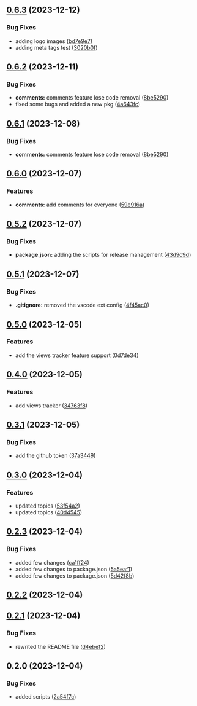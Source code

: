 

## [0.6.3](https://github.com/k3yboardnerd/kbnblog/compare/0.6.2...0.6.3) (2023-12-12)


### Bug Fixes

* adding logo images ([bd7e9e7](https://github.com/k3yboardnerd/kbnblog/commit/bd7e9e7e56dd1952e690809888bc7c1ad4083a24))
* adding meta tags test ([3020b0f](https://github.com/k3yboardnerd/kbnblog/commit/3020b0fd277245eea72553a856aad64e67ffddba))

## [0.6.2](https://github.com/k3yboardnerd/kbnblog/compare/0.6.0...0.6.2) (2023-12-11)


### Bug Fixes

* **comments:** comments feature lose code removal ([8be5290](https://github.com/k3yboardnerd/kbnblog/commit/8be529050973d633fba2b02a6eb1b6b9ca0c99ad))
* fixed some bugs and added a new pkg ([4a643fc](https://github.com/k3yboardnerd/kbnblog/commit/4a643fc3274663019ae15ad31e624927061f3ac9))

## [0.6.1](https://github.com/k3yboardnerd/kbnblog/compare/0.6.0...0.6.1) (2023-12-08)


### Bug Fixes

* **comments:** comments feature lose code removal ([8be5290](https://github.com/k3yboardnerd/kbnblog/commit/8be529050973d633fba2b02a6eb1b6b9ca0c99ad))

## [0.6.0](https://github.com/k3yboardnerd/kbnblog/compare/0.5.2...0.6.0) (2023-12-07)


### Features

* **comments:** add comments for everyone ([59e916a](https://github.com/k3yboardnerd/kbnblog/commit/59e916afcb9d0117a32f96867e7b5fe87586567b))

## [0.5.2](https://github.com/k3yboardnerd/kbnblog/compare/0.5.1...0.5.2) (2023-12-07)


### Bug Fixes

* **package.json:** adding the scripts for release management ([43d9c9d](https://github.com/k3yboardnerd/kbnblog/commit/43d9c9ddbb0a036e9bb320a91bb19f482d723965))

## [0.5.1](https://github.com/k3yboardnerd/kbnblog/compare/0.5.0...0.5.1) (2023-12-07)


### Bug Fixes

* **.gitignore:** removed the vscode ext config ([4f45ac0](https://github.com/k3yboardnerd/kbnblog/commit/4f45ac007908e6772ddc8972528d3497d9b205ce))

## [0.5.0](https://github.com/k3yboardnerd/kbnblog/compare/0.4.0...0.5.0) (2023-12-05)


### Features

* add the views tracker feature support ([0d7de34](https://github.com/k3yboardnerd/kbnblog/commit/0d7de349bfbacee8a9483e4a0d581ccaa058b237))

## [0.4.0](https://github.com/k3yboardnerd/kbnblog/compare/0.3.1...0.4.0) (2023-12-05)


### Features

* add views tracker ([34763f8](https://github.com/k3yboardnerd/kbnblog/commit/34763f8e5cdd8b271010ec882ae020ff7a5c3e91))

## [0.3.1](https://github.com/k3yboardnerd/kbnblog/compare/0.3.0...0.3.1) (2023-12-05)


### Bug Fixes

* add the github token ([37a3449](https://github.com/k3yboardnerd/kbnblog/commit/37a344919b87a258461bd9876de63985ac04b2b9))

## [0.3.0](https://github.com/k3yboardnerd/kbnblog/compare/0.2.3...0.3.0) (2023-12-04)


### Features

* updated topics ([53f54a2](https://github.com/k3yboardnerd/kbnblog/commit/53f54a2ff470b3a176c396cb52289c897557147e))
* updated topics ([40d4545](https://github.com/k3yboardnerd/kbnblog/commit/40d4545c164e2af2e09079c169bd878b69c004e6))

## [0.2.3](https://github.com/k3yboardnerd/kbnblog/compare/0.2.1...0.2.3) (2023-12-04)


### Bug Fixes

* added few changes ([ca1ff24](https://github.com/k3yboardnerd/kbnblog/commit/ca1ff24a09c5bf61d73c264b717377b8ce8fde7d))
* added few changes to package.json ([5a5eaf1](https://github.com/k3yboardnerd/kbnblog/commit/5a5eaf172a9f36db22e255bed58d6f25880948ee))
* added few changes to package.json ([5d42f8b](https://github.com/k3yboardnerd/kbnblog/commit/5d42f8be7b61038ccecaeef20e6d410c75488ede))

## [0.2.2](https://github.com/k3yboardnerd/kbnblog/compare/0.2.1...0.2.2) (2023-12-04)

## [0.2.1](https://github.com/k3yboardnerd/kbnblog/compare/0.2.0...0.2.1) (2023-12-04)


### Bug Fixes

* rewrited the README file ([d4ebef2](https://github.com/k3yboardnerd/kbnblog/commit/d4ebef26a307dea0494e418ba22ac35a73da369d))

## 0.2.0 (2023-12-04)


### Bug Fixes

* added scripts ([2a54f7c](https://github.com/k3yboardnerd/kbnblog/commit/2a54f7cf2014666737707ab568690e64b6dbfef4))
